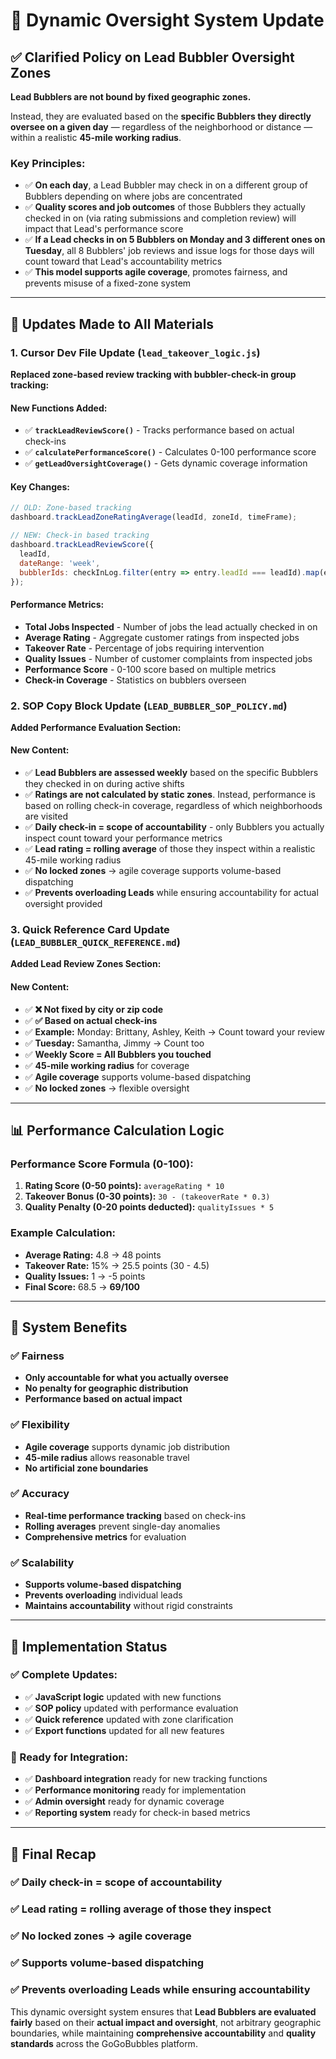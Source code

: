 # 🔄 Dynamic Oversight System Update

## ✅ **Clarified Policy on Lead Bubbler Oversight Zones**

**Lead Bubblers are not bound by fixed geographic zones.**

Instead, they are evaluated based on the **specific Bubblers they directly oversee on a given day** — regardless of the neighborhood or distance — within a realistic **45-mile working radius**.

### **Key Principles:**
- ✅ **On each day**, a Lead Bubbler may check in on a different group of Bubblers depending on where jobs are concentrated
- ✅ **Quality scores and job outcomes** of those Bubblers they actually checked in on (via rating submissions and completion review) will impact that Lead's performance score
- ✅ **If a Lead checks in on 5 Bubblers on Monday and 3 different ones on Tuesday**, all 8 Bubblers' job reviews and issue logs for those days will count toward that Lead's accountability metrics
- ✅ **This model supports agile coverage**, promotes fairness, and prevents misuse of a fixed-zone system

---

## 🔄 **Updates Made to All Materials**

### **1. Cursor Dev File Update (`lead_takeover_logic.js`)**

**Replaced zone-based review tracking with bubbler-check-in group tracking:**

#### **New Functions Added:**
- ✅ **`trackLeadReviewScore()`** - Tracks performance based on actual check-ins
- ✅ **`calculatePerformanceScore()`** - Calculates 0-100 performance score
- ✅ **`getLeadOversightCoverage()`** - Gets dynamic coverage information

#### **Key Changes:**
```javascript
// OLD: Zone-based tracking
dashboard.trackLeadZoneRatingAverage(leadId, zoneId, timeFrame);

// NEW: Check-in based tracking
dashboard.trackLeadReviewScore({
  leadId,
  dateRange: 'week',
  bubblerIds: checkInLog.filter(entry => entry.leadId === leadId).map(e => e.bubblerId),
});
```

#### **Performance Metrics:**
- **Total Jobs Inspected** - Number of jobs the lead actually checked in on
- **Average Rating** - Aggregate customer ratings from inspected jobs
- **Takeover Rate** - Percentage of jobs requiring intervention
- **Quality Issues** - Number of customer complaints from inspected jobs
- **Performance Score** - 0-100 score based on multiple metrics
- **Check-in Coverage** - Statistics on bubblers overseen

### **2. SOP Copy Block Update (`LEAD_BUBBLER_SOP_POLICY.md`)**

**Added Performance Evaluation Section:**

#### **New Content:**
- ✅ **Lead Bubblers are assessed weekly** based on the specific Bubblers they checked in on during active shifts
- ✅ **Ratings are not calculated by static zones**. Instead, performance is based on rolling check-in coverage, regardless of which neighborhoods are visited
- ✅ **Daily check-in = scope of accountability** - only Bubblers you actually inspect count toward your performance metrics
- ✅ **Lead rating = rolling average** of those they inspect within a realistic 45-mile working radius
- ✅ **No locked zones** → agile coverage supports volume-based dispatching
- ✅ **Prevents overloading Leads** while ensuring accountability for actual oversight provided

### **3. Quick Reference Card Update (`LEAD_BUBBLER_QUICK_REFERENCE.md`)**

**Added Lead Review Zones Section:**

#### **New Content:**
- ✅ **❌ Not fixed by city or zip code**
- ✅ **✅ Based on actual check-ins**
- ✅ **Example:** Monday: Brittany, Ashley, Keith → Count toward your review
- ✅ **Tuesday:** Samantha, Jimmy → Count too
- ✅ **Weekly Score = All Bubblers you touched**
- ✅ **45-mile working radius** for coverage
- ✅ **Agile coverage** supports volume-based dispatching
- ✅ **No locked zones** → flexible oversight

---

## 📊 **Performance Calculation Logic**

### **Performance Score Formula (0-100):**
1. **Rating Score (0-50 points):** `averageRating * 10`
2. **Takeover Bonus (0-30 points):** `30 - (takeoverRate * 0.3)`
3. **Quality Penalty (0-20 points deducted):** `qualityIssues * 5`

### **Example Calculation:**
- **Average Rating:** 4.8 → 48 points
- **Takeover Rate:** 15% → 25.5 points (30 - 4.5)
- **Quality Issues:** 1 → -5 points
- **Final Score:** 68.5 → **69/100**

---

## 🎯 **System Benefits**

### **✅ Fairness**
- **Only accountable for what you actually oversee**
- **No penalty for geographic distribution**
- **Performance based on actual impact**

### **✅ Flexibility**
- **Agile coverage** supports dynamic job distribution
- **45-mile radius** allows reasonable travel
- **No artificial zone boundaries**

### **✅ Accuracy**
- **Real-time performance tracking** based on check-ins
- **Rolling averages** prevent single-day anomalies
- **Comprehensive metrics** for evaluation

### **✅ Scalability**
- **Supports volume-based dispatching**
- **Prevents overloading** individual leads
- **Maintains accountability** without rigid constraints

---

## 🚀 **Implementation Status**

### **✅ Complete Updates:**
- ✅ **JavaScript logic** updated with new functions
- ✅ **SOP policy** updated with performance evaluation
- ✅ **Quick reference** updated with zone clarification
- ✅ **Export functions** updated for all new features

### **🔄 Ready for Integration:**
- ✅ **Dashboard integration** ready for new tracking functions
- ✅ **Performance monitoring** ready for implementation
- ✅ **Admin oversight** ready for dynamic coverage
- ✅ **Reporting system** ready for check-in based metrics

---

## 📌 **Final Recap**

### **✅ Daily check-in = scope of accountability**
### **✅ Lead rating = rolling average of those they inspect**
### **✅ No locked zones → agile coverage**
### **✅ Supports volume-based dispatching**
### **✅ Prevents overloading Leads while ensuring accountability**

This dynamic oversight system ensures that **Lead Bubblers are evaluated fairly** based on their **actual impact and oversight**, not arbitrary geographic boundaries, while maintaining **comprehensive accountability** and **quality standards** across the GoGoBubbles platform. 